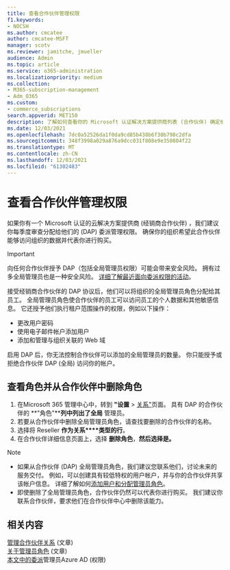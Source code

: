 ```yaml
---
title: 查看合作伙伴管理权限
f1.keywords:
- NOCSH
ms.author: cmcatee
author: cmcatee-MSFT
manager: scotv
ms.reviewer: jamitche, jmueller
audience: Admin
ms.topic: article
ms.service: o365-administration
ms.localizationpriority: medium
ms.collection:
- M365-subscription-management
- Adm_O365
ms.custom:
- commerce_subscriptions
search.appverid: MET150
description: 了解如何查看你的 Microsoft 认证解决方案提供商列表 (合作伙伴) 确定他们拥有哪些管理员权限以及如何删除这些权限。
ms.date: 12/03/2021
ms.openlocfilehash: 7dc0a52526da1f0da9cd85b438b6f30b798c2dfa
ms.sourcegitcommit: 348f3998a029a876a9dcc031f808e9e350804f22
ms.translationtype: MT
ms.contentlocale: zh-CN
ms.lasthandoff: 12/03/2021
ms.locfileid: "61302483"
---
```

# <a name="review-partner-administrative-privileges"></a>查看合作伙伴管理权限

如果你有一个 Microsoft 认证的云解决方案提供商 (经销商合作伙伴) ，我们建议你每季度审查分配给他们的 (DAP) 委派管理权限。 确保你的组织希望此合作伙伴能够访问组织的数据并代表你进行购买。

> [!IMPORTANT]
> 向任何合作伙伴授予 DAP（包括全局管理员权限）可能会带来安全风险。 拥有过多全局管理员也是一种安全风险。 [详细了解最近面向委派权限的活动](https://www.microsoft.com/security/blog/2021/10/25/nobelium-targeting-delegated-administrative-privileges-to-facilitate-broader-attacks/)。

接受经销商合作伙伴的 DAP 协议后，他们可以将组织的全局管理员角色分配给其员工。 全局管理员角色使合作伙伴的员工可以访问员工的个人数据和其他敏感信息。 它还授予他们执行租户范围操作的权限，例如以下操作：

- 更改用户密码
- 使用电子邮件帐户添加用户
- 添加和管理与组织关联的 Web 域

启用 DAP 后，你无法控制合作伙伴可以添加的全局管理员的数量。 你只能授予或拒绝合作伙伴 DAP (全局) 访问你的帐户。

## <a name="review-and-remove-roles-from-partners"></a>查看角色并从合作伙伴中删除角色

1. 在Microsoft 365 管理中心中，转到 **"设置**  >  <a href="https://go.microsoft.com/fwlink/p/?linkid=2074649" target="_blank">关系"</a>页面。 具有 DAP 的合作伙伴的 **"角色"****列中列出了全局** 管理员。
2. 若要从合作伙伴中删除全局管理员角色，请查找要删除的合作伙伴的名称。
3. 选择将 Reseller **作为关系****类型的行**。
4. 在合作伙伴详细信息页面上，选择 **删除角色**，**然后选择是。**

> [!NOTE]
>
> - 如果从合作伙伴 (DAP) 全局管理员角色，我们建议您联系他们，讨论未来的服务交付。 例如，可以创建具有较低特权的用户帐户，并与你的合作伙伴共享该帐户信息。 详细了解如何[添加用户](../admin/add-users/add-users.md)[和分配管理员角色](../admin/add-users/assign-admin-roles.md)。
> - 即使删除了全局管理员角色，合作伙伴仍然可以代表你进行购买。 我们建议你联系合作伙伴，要求他们在合作伙伴中心中删除该能力。

## <a name="related-content"></a>相关内容

[管理合作伙伴关系](manage-partners.md) (文章) \
[关于管理员角色](../admin/add-users/about-admin-roles.md) (文章) \
[本文中的委派](/partner-center/customers-revoke-admin-privileges#delegated-admin-privileges-in-azure-ad)管理员Azure AD (权限) 
